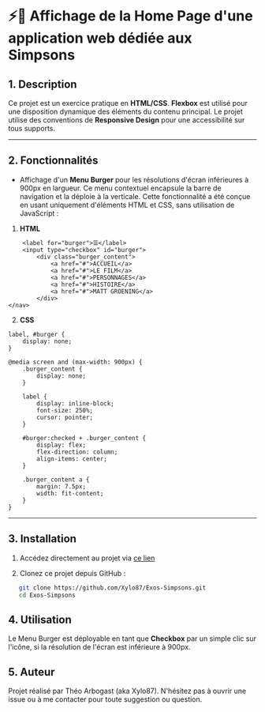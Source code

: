
# ⚡📲 Affichage de la Home Page d'une application web dédiée aux Simpsons 

## 1. Description
Ce projet est un exercice pratique en **HTML/CSS**.
**Flexbox** est utilisé pour une disposition dynamique des éléments du contenu principal.
Le projet utilise des conventions de **Responsive Design** pour une accessibilité sur tous supports.

---

## 2. Fonctionnalités
- Affichage d'un **Menu Burger** pour les résolutions d'écran inférieures à 900px en largueur.
Ce menu contextuel encapsule la barre de navigation et la déploie à la verticale.
Cette fonctionnalité a été conçue en usant uniquement d'éléments HTML et CSS, sans utilisation de JavaScript :

1. **HTML**

```<nav>
    <label for="burger">☰</label>
    <input type="checkbox" id="burger">
        <div class="burger_content">
            <a href="#">ACCUEIL</a>
            <a href="#">LE FILM</a>
            <a href="#">PERSONNAGES</a>
            <a href="#">HISTOIRE</a>
            <a href="#">MATT GROENING</a>
        </div>
</nav>
```

2. **CSS**

```
label, #burger {
    display: none;
}

@media screen and (max-width: 900px) {
    .burger_content {
        display: none;
    }

    label {
        display: inline-block;
        font-size: 250%;
        cursor: pointer;
    }

    #burger:checked + .burger_content {
        display: flex;
        flex-direction: column;
        align-items: center;
    }

    .burger_content a {
        margin: 7.5px;
        width: fit-content;
    }
}
```

---

## 3. Installation 

1. Accédez directement au projet via [ce lien](https://xylo87.github.io/Exos-Simpsons/)

2. Clonez ce projet depuis GitHub :
```bash
   git clone https://github.com/Xylo87/Exos-Simpsons.git
   cd Exos-Simpsons
```

## 4. Utilisation

Le Menu Burger est déployable en tant que **Checkbox** par un simple clic sur l'icône, si la résolution de l'écran est inférieure à 900px.

## 5. Auteur
Projet réalisé par Théo Arbogast (aka Xylo87).
N'hésitez pas à ouvrir une issue ou à me contacter pour toute suggestion ou question.